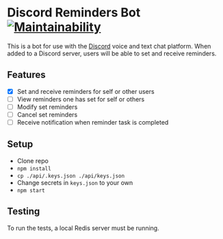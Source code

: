 # Discord Reminders Bot [![Maintainability](https://api.codeclimate.com/v1/badges/ec4001a1c49ca96af0c0/maintainability)](https://codeclimate.com/github/jnhallquist/discord-reminders-bot/maintainability)
This is a bot for use with the [Discord](https://discordapp.com/) voice and
text chat platform. When added to a Discord server, users will be able to set
and receive reminders.

## Features
- [x] Set and receive reminders for self or other users
- [ ] View reminders one has set for self or others
- [ ] Modify set reminders
- [ ] Cancel set reminders
- [ ] Receive notification when reminder task is completed

## Setup
 - Clone repo
 - `npm install`
 - `cp ./api/.keys.json ./api/keys.json`
 - Change secrets in `keys.json` to your own
 - `npm start`

## Testing
To run the tests, a local Redis server must be running.
